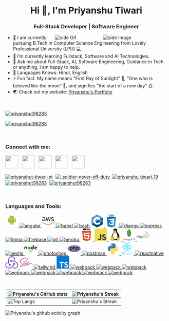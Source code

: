 <!--
<img align="right" alt="coding gif" width="400" src="https://cdn.dribbble.com/users/1162077/screenshots/3848914/programmer.gif" />
-->
<h1 align="center">Hi 🙏, I'm Priyanshu Tiwari</h1>
<h3 align="center">Full-Stack Developer | Software Engineer</h3> 

<a href="https://github.com/priyanshut98283"> <img src="https://github.com/sciencepal/sciencepal/blob/master/assets/life_balance.gif" alt="side Image" align="right" width="200" height="auto" /> </a>
<a href="https://github.com/priyanshut98283"> <img src="https://media3.giphy.com/media/ZEB6yFbLnhyQf7g3hn/giphy.gif" alt="side Gif" align="right" width="150" height="auto"/> </a>
  
  - 🔭 I am currently pursuing B.Tech in Computer Science Engineering from Lovely Professional University (LPU) 💻.
  - 🌱 I’m currently learning Fullstack, Software and AI Technologies.
  - 💬 Ask me about Full-Stack, AI, Software Engineering, Guidance in Tech or anything, I am happy to help.
  - 🌟 Languages Knows: Hindi, English
  - ⚡ Fun fact:  My name means "First Ray of Sunlight" 🌅, "One who is beloved like the moon" 🌙, and signifies "the start of a new day" 🌞.
  - 🌏 Check out my website: [Priyanshu's Portfolio](https://portfolio-priyanshut.vercel.app/)

&nbsp; &nbsp; 

<!-- Profile views count -->
<p align="left">  <a href="https://github.com/priyanshut98283"><img src="https://komarev.com/ghpvc/?username=priyanshut98283&label=Profile%20views&color=0e75b6&style=flat" alt="priyanshut98283" /></a> </p>

<!-- Github trophy profile -->
<p align="left"> <a href="https://github.com/priyanshut98283"><img src="https://github-profile-trophy.vercel.app/?username=priyanshut98283&theme=flat" alt="priyanshut98283" /></a> </p>
 &nbsp; &nbsp; 

<h3 align="left">Connect with me:</h3>

<p align="left">

[<img src="https://github.com/sciencepal/sciencepal/blob/master/assets/discord-round.svg" height="40" width="40"/>](https://discord.gg/NU9rf7SJ)  &nbsp; 
[<img src="https://img.icons8.com/color/48/000000/twitter.png" height="40" width="40"/>](https://twitter.com/priyanshut98283)  &nbsp; 
[<img src="https://img.icons8.com/fluent/48/000000/facebook-new.png" height="40" width="40"/>](https://www.facebook.com/priyanshut98283)  &nbsp; 
[<img src="https://img.icons8.com/fluent/48/000000/instagram-new.png" height="40" width="40"/>](https://www.instagram.com/priyanshut98283)  &nbsp; <a href="mailto:priyanshut98283@gmail.com"> 
<img src="https://img.icons8.com/?size=100&id=qyRpAggnV0zH&format=png&color=000000" height="40" width="40"/>
  
<a href="https://linkedin.com/in/priyanshut-tiwari-pt" target="blank"><img align="center" src="https://raw.githubusercontent.com/rahuldkjain/github-profile-readme-generator/master/src/images/icons/Social/linked-in-alt.svg" alt="priyanshut-tiwari-pt" height="30" width="40" /></a>&nbsp; 
<a href="https://codeforces.com/profile/_soldier-never-off-duty" target="blank"><img align="center" src="https://raw.githubusercontent.com/rahuldkjain/github-profile-readme-generator/master/src/images/icons/Social/codeforces.svg" alt="_soldier-never-off-duty" height="40" width="40" /></a>&nbsp; 
<a href="https://www.leetcode.com/priyanshu_tiwari_19" target="blank"><img align="center" src="https://raw.githubusercontent.com/rahuldkjain/github-profile-readme-generator/master/src/images/icons/Social/leet-code.svg" alt="priyanshu_tiwari_19" height="40" width="40" /></a>&nbsp; 
<a href="https://auth.geeksforgeeks.org/user/priyanshut98283" target="blank"><img align="center" src="https://raw.githubusercontent.com/rahuldkjain/github-profile-readme-generator/master/src/images/icons/Social/geeks-for-geeks.svg" alt="priyanshut98283" height="40" width="40" /></a>&nbsp; 
<a href="https://medium.com/@priyanshut98283" target="blank"><img align="center" src="https://img.icons8.com/?size=100&id=gU6bwZNC5TXf&format=png&color=000000" alt="priyanshut98283" height="40" width="40" /></a>&nbsp;
</p>

&nbsp; &nbsp; 
 
<h3 align="left">Languages and Tools:</h3>

<p align="left"> 
<a href="https://developer.android.com" target="_blank" rel="noreferrer"> <img src="https://raw.githubusercontent.com/devicons/devicon/master/icons/android/android-original-wordmark.svg" alt="android" width="40" height="40"/> </a>
<a href="https://angular.io" target="_blank" rel="noreferrer"> <img src="https://angular.io/assets/images/logos/angular/angular.svg" alt="angular" width="40" height="40"/> </a>
<a href="https://aws.amazon.com" target="_blank" rel="noreferrer"> <img src="https://raw.githubusercontent.com/devicons/devicon/master/icons/amazonwebservices/amazonwebservices-original-wordmark.svg" alt="aws" width="40" height="40"/> </a>
<a href="https://babeljs.io/" target="_blank" rel="noreferrer"> <img src="https://img.icons8.com/?size=100&id=v-t4czA7zToV&format=png&color=000000" alt="babel" width="40" height="40"/> </a>
<a href="https://www.gnu.org/software/bash/" target="_blank" rel="noreferrer"> <img src="https://img.icons8.com/?size=100&id=nQdrcS0D41np&format=png&color=000000" alt="bash" width="40" height="40"/> </a>
<a href="https://www.w3schools.com/cpp/" target="_blank" rel="noreferrer"> <img src="https://raw.githubusercontent.com/devicons/devicon/master/icons/cplusplus/cplusplus-original.svg" alt="cplusplus" width="40" height="40"/> </a>
<a href="https://www.w3schools.com/css/" target="_blank" rel="noreferrer"> <img src="https://raw.githubusercontent.com/devicons/devicon/master/icons/css3/css3-original-wordmark.svg" alt="css3" width="40" height="40"/> </a>
<a href="https://www.djangoproject.com/" target="_blank" rel="noreferrer"> <img src="https://cdn.worldvectorlogo.com/logos/django.svg" alt="django" width="40" height="40"/> </a>
<a href="https://expressjs.com" target="_blank" rel="noreferrer"> <img src="https://img.icons8.com/?size=100&id=2ZOaTclOqD4q&format=png&color=000000" alt="express" width="40" height="40"/> </a>
<a href="https://www.figma.com/" target="_blank" rel="noreferrer"> <img src="https://www.vectorlogo.zone/logos/figma/figma-icon.svg" alt="figma" width="40" height="40"/> </a> 
<a href="https://firebase.google.com/" target="_blank" rel="noreferrer"> <img src="https://www.vectorlogo.zone/logos/firebase/firebase-icon.svg" alt="firebase" width="40" height="40"/> </a>
<a href="https://git-scm.com/" target="_blank" rel="noreferrer"> <img src="https://www.vectorlogo.zone/logos/git-scm/git-scm-icon.svg" alt="git" width="40" height="40"/> </a>
<a href="https://heroku.com" target="_blank" rel="noreferrer"> <img src="https://www.vectorlogo.zone/logos/heroku/heroku-icon.svg" alt="heroku" width="40" height="40"/> </a> 
<a href="https://www.w3.org/html/" target="_blank" rel="noreferrer"> <img src="https://raw.githubusercontent.com/devicons/devicon/master/icons/html5/html5-original-wordmark.svg" alt="html5" width="40" height="40"/> </a> 
<a href="https://developer.mozilla.org/en-US/docs/Web/JavaScript" target="_blank" rel="noreferrer"> <img src="https://raw.githubusercontent.com/devicons/devicon/master/icons/javascript/javascript-original.svg" alt="javascript" width="40" height="40"/> </a> 
<a href="https://www.linux.org/" target="_blank" rel="noreferrer"> <img src="https://raw.githubusercontent.com/devicons/devicon/master/icons/linux/linux-original.svg" alt="linux" width="40" height="40"/> </a>
<a href="https://www.mongodb.com/" target="_blank" rel="noreferrer"> <img src="https://raw.githubusercontent.com/devicons/devicon/master/icons/mongodb/mongodb-original-wordmark.svg" alt="mongodb" width="40" height="40"/> </a>
<a href="https://www.mysql.com/" target="_blank" rel="noreferrer"> <img src="https://raw.githubusercontent.com/devicons/devicon/master/icons/mysql/mysql-original-wordmark.svg" alt="mysql" width="40" height="40"/> </a> 
<a href="https://nextjs.org/" target="_blank" rel="noreferrer"> <img src="https://img.icons8.com/?size=100&id=AU6Wc7r56Fxz&format=png&color=000000" alt="nextjs" width="40" height="40"/> </a> 
<a href="https://nodejs.org" target="_blank" rel="noreferrer"> <img src="https://raw.githubusercontent.com/devicons/devicon/master/icons/nodejs/nodejs-original-wordmark.svg" alt="nodejs" width="40" height="40"/> </a> 
<a href="https://www.photoshop.com/en" target="_blank" rel="noreferrer"> <img src="https://img.icons8.com/?size=100&id=13677&format=png&color=000000" alt="photoshop" width="40" height="40"/> </a> 
<a href="https://www.php.net" target="_blank" rel="noreferrer"> <img src="https://raw.githubusercontent.com/devicons/devicon/master/icons/php/php-original.svg" alt="php" width="40" height="40"/> </a> 
<a href="https://postman.com" target="_blank" rel="noreferrer"> <img src="https://www.vectorlogo.zone/logos/getpostman/getpostman-icon.svg" alt="postman" width="40" height="40"/> </a> 
<a href="https://www.python.org" target="_blank" rel="noreferrer"> <img src="https://raw.githubusercontent.com/devicons/devicon/master/icons/python/python-original.svg" alt="python" width="40" height="40"/> </a> <a href="https://reactjs.org/" target="_blank" rel="noreferrer"> <img src="https://raw.githubusercontent.com/devicons/devicon/master/icons/react/react-original-wordmark.svg" alt="react" width="40" height="40"/> </a> 
<a href="https://reactnative.dev/" target="_blank" rel="noreferrer"> <img src="https://reactnative.dev/img/header_logo.svg" alt="reactnative" width="40" height="40"/> </a> 
<a href="https://redux.js.org" target="_blank" rel="noreferrer"> <img src="https://raw.githubusercontent.com/devicons/devicon/master/icons/redux/redux-original.svg" alt="redux" width="40" height="40"/> </a> 
<a href="https://sass-lang.com" target="_blank" rel="noreferrer"> <img src="https://raw.githubusercontent.com/devicons/devicon/master/icons/sass/sass-original.svg" alt="sass" width="40" height="40"/> </a> 
<a href="https://tailwindcss.com/" target="_blank" rel="noreferrer"> <img src="https://www.vectorlogo.zone/logos/tailwindcss/tailwindcss-icon.svg" alt="tailwind" width="40" height="40"/> </a> 
<a href="https://www.typescriptlang.org/" target="_blank" rel="noreferrer"> <img src="https://raw.githubusercontent.com/devicons/devicon/master/icons/typescript/typescript-original.svg" alt="typescript" width="40" height="40"/> </a> 
<a href="https://webpack.js.org" target="_blank" rel="noreferrer"> <img src="https://img.icons8.com/?size=100&id=QjbHx7WUskg1&format=png&color=000000" alt="webpack" width="40" height="40"/> </a> 
<a href="https://jquery.com/" target="_blank" rel="noreferrer"> <img src="https://img.icons8.com/?size=100&id=HKNzD81eiiSc&format=png&color=000000" alt="webpack" width="40" height="40"/> </a>
<a href="https://getbootstrap.com/" target="_blank" rel="noreferrer"> <img src="https://img.icons8.com/?size=100&id=PndQWK6M1Hjo&format=png&color=000000" alt="webpack" width="40" height="40"/> </a>
<a href="https://www.canva.com/" target="_blank" rel="noreferrer"> <img src="https://img.icons8.com/?size=100&id=iWw83PVcBpLw&format=png&color=000000" alt="webpack" width="40" height="40"/> </a>
<a href="https://github.com/" target="_blank" rel="noreferrer"> <img src="https://img.icons8.com/?size=100&id=akG4VRhAoSii&format=png&color=000000" alt="webpack" width="40" height="40"/> </a>
<a href="https://code.visualstudio.com/" target="_blank" rel="noreferrer"> <img src="https://img.icons8.com/?size=100&id=0OQR1FYCuA9f&format=png&color=000000" alt="webpack" width="40" height="40"/> </a>
<a href="https://wordpress.com/" target="_blank" rel="noreferrer"> <img src="https://img.icons8.com/?size=100&id=13664&format=png&color=000000" alt="webpack" width="40" height="40"/> </a>
<a href="https://www.sublimetext.com/" target="_blank" rel="noreferrer"> <img src="https://img.icons8.com/?size=100&id=TYVDT0rhcQib&format=png&color=000000" alt="webpack" width="40" height="40"/> </a>
</p>

 &nbsp; &nbsp; 

<!-- Stats in 2x2 Layout --> 
| ![Priyanshu's GitHub stats](https://github-readme-stats.vercel.app/api?username=priyanshut98283&show_icons=true&theme=shades-of-purple) | ![Priyanshu's Streak](https://streak-stats.demolab.com?user=priyanshut98283&theme=shades-of-purple&border_radius=7&mode=weekly) |
| ------------------------------------------------------------ | ------------------------------------------------------------ |
| ![Top Langs](https://github-readme-stats.vercel.app/api/top-langs/?username=priyanshut98283&layout=compact&&show_icons=true&theme=shades-of-purple&card_width=470) | ![Priyanshu's Streak](https://github-readme-streak-stats.herokuapp.com/?user=priyanshut98283&theme=shades-of-purple) |

<!-- Activity graph -->
![Priyanshu's github activity graph](https://github-readme-activity-graph.vercel.app/graph?username=priyanshut98283&theme=shades-of-purple&bg_color=003049&color=ff047d&line=9e4c98&point=403d3d&area=true&hide_border=true)
